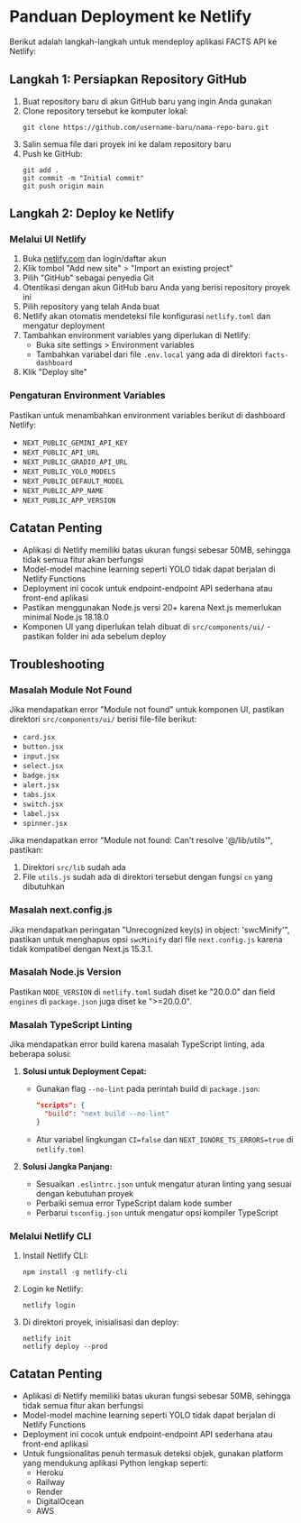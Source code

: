 # Panduan Deployment ke Netlify

Berikut adalah langkah-langkah untuk mendeploy aplikasi FACTS API ke Netlify:

## Langkah 1: Persiapkan Repository GitHub

1. Buat repository baru di akun GitHub baru yang ingin Anda gunakan
2. Clone repository tersebut ke komputer lokal:
   ```
   git clone https://github.com/username-baru/nama-repo-baru.git
   ```
3. Salin semua file dari proyek ini ke dalam repository baru
4. Push ke GitHub:
   ```
   git add .
   git commit -m "Initial commit"
   git push origin main
   ```

## Langkah 2: Deploy ke Netlify

### Melalui UI Netlify

1. Buka [netlify.com](https://netlify.com) dan login/daftar akun
2. Klik tombol "Add new site" > "Import an existing project"
3. Pilih "GitHub" sebagai penyedia Git
4. Otentikasi dengan akun GitHub baru Anda yang berisi repository proyek ini
5. Pilih repository yang telah Anda buat
6. Netlify akan otomatis mendeteksi file konfigurasi `netlify.toml` dan mengatur deployment
7. Tambahkan environment variables yang diperlukan di Netlify:
   - Buka site settings > Environment variables
   - Tambahkan variabel dari file `.env.local` yang ada di direktori `facts-dashboard`
8. Klik "Deploy site"

### Pengaturan Environment Variables

Pastikan untuk menambahkan environment variables berikut di dashboard Netlify:
- `NEXT_PUBLIC_GEMINI_API_KEY` 
- `NEXT_PUBLIC_API_URL`
- `NEXT_PUBLIC_GRADIO_API_URL`
- `NEXT_PUBLIC_YOLO_MODELS`
- `NEXT_PUBLIC_DEFAULT_MODEL`
- `NEXT_PUBLIC_APP_NAME`
- `NEXT_PUBLIC_APP_VERSION`

## Catatan Penting

- Aplikasi di Netlify memiliki batas ukuran fungsi sebesar 50MB, sehingga tidak semua fitur akan berfungsi
- Model-model machine learning seperti YOLO tidak dapat berjalan di Netlify Functions
- Deployment ini cocok untuk endpoint-endpoint API sederhana atau front-end aplikasi
- Pastikan menggunakan Node.js versi 20+ karena Next.js memerlukan minimal Node.js 18.18.0
- Komponen UI yang diperlukan telah dibuat di `src/components/ui/` - pastikan folder ini ada sebelum deploy

## Troubleshooting

### Masalah Module Not Found
Jika mendapatkan error "Module not found" untuk komponen UI, pastikan direktori `src/components/ui/` berisi file-file berikut:
- `card.jsx`
- `button.jsx`
- `input.jsx`
- `select.jsx`
- `badge.jsx`
- `alert.jsx`
- `tabs.jsx`
- `switch.jsx`
- `label.jsx`
- `spinner.jsx`

Jika mendapatkan error "Module not found: Can't resolve '@/lib/utils'", pastikan:
1. Direktori `src/lib` sudah ada
2. File `utils.js` sudah ada di direktori tersebut dengan fungsi `cn` yang dibutuhkan

### Masalah next.config.js
Jika mendapatkan peringatan "Unrecognized key(s) in object: 'swcMinify'", pastikan untuk menghapus opsi `swcMinify` dari file `next.config.js` karena tidak kompatibel dengan Next.js 15.3.1.

### Masalah Node.js Version
Pastikan `NODE_VERSION` di `netlify.toml` sudah diset ke "20.0.0" dan field `engines` di `package.json` juga diset ke ">=20.0.0".

### Masalah TypeScript Linting
Jika mendapatkan error build karena masalah TypeScript linting, ada beberapa solusi:

1. **Solusi untuk Deployment Cepat:**
   - Gunakan flag `--no-lint` pada perintah build di `package.json`: 
     ```json
     "scripts": {
       "build": "next build --no-lint"
     }
     ```
   - Atur variabel lingkungan `CI=false` dan `NEXT_IGNORE_TS_ERRORS=true` di `netlify.toml`

2. **Solusi Jangka Panjang:**
   - Sesuaikan `.eslintrc.json` untuk mengatur aturan linting yang sesuai dengan kebutuhan proyek
   - Perbaiki semua error TypeScript dalam kode sumber
   - Perbarui `tsconfig.json` untuk mengatur opsi kompiler TypeScript

### Melalui Netlify CLI

1. Install Netlify CLI:
   ```
   npm install -g netlify-cli
   ```
2. Login ke Netlify:
   ```
   netlify login
   ```
3. Di direktori proyek, inisialisasi dan deploy:
   ```
   netlify init
   netlify deploy --prod
   ```

## Catatan Penting

- Aplikasi di Netlify memiliki batas ukuran fungsi sebesar 50MB, sehingga tidak semua fitur akan berfungsi
- Model-model machine learning seperti YOLO tidak dapat berjalan di Netlify Functions
- Deployment ini cocok untuk endpoint-endpoint API sederhana atau front-end aplikasi
- Untuk fungsionalitas penuh termasuk deteksi objek, gunakan platform yang mendukung aplikasi Python lengkap seperti:
  - Heroku
  - Railway
  - Render
  - DigitalOcean
  - AWS 